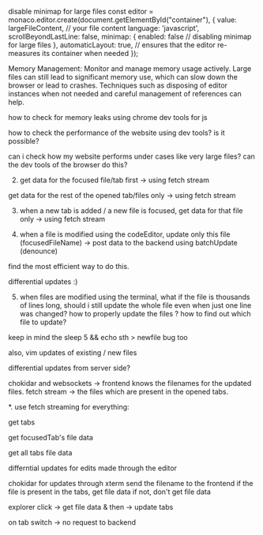 disable minimap for large files
const editor = monaco.editor.create(document.getElementById("container"), {
value: largeFileContent, // your file content
language: 'javascript',
scrollBeyondLastLine: false,
minimap: {
enabled: false // disabling minimap for large files
},
automaticLayout: true, // ensures that the editor re-measures its container when needed
});

Memory Management:
Monitor and manage memory usage actively. Large files can still lead to significant memory use, which can slow down the browser or lead to crashes. Techniques such as disposing of editor instances when not needed and careful management of references can help.

how to check for memory leaks using chrome dev tools for js

how to check the performance of the website using dev tools? is it possible?

can i check how my website performs under cases like very large files? can the dev tools of the browser do this?

<!-- 1.  store openend tabs in mongodb.
    get the tabs list on the first editor load. -->

2.  get data for the focused file/tab first -> using fetch stream

get data for the rest of the opened tab/files only -> using fetch stream

3.  when a new tab is added / a new file is focused, get data for that file only -> using fetch stream

4.  when a file is modified using the codeEditor, update only this file (focusedFileName) -> post data to the backend using batchUpdate (denounce)

find the most efficient way to do this.

differential updates :)

5.  when files are modified using the terminal,
    what if the file is thousands of lines long, should i still update the whole file even when just one line was changed?
    how to properly update the files ? how to find out which file to update?

keep in mind the sleep 5 && echo sth > newfile bug too

also, vim updates of existing / new files

differential updates from server side?

chokidar and websockets -> frontend knows the filenames for the updated files.
fetch stream -> the files which are present in the opened tabs.

\*.
use fetch streaming for everything:

get tabs

get focusedTab's file data

get all tabs file data

differntial updates for edits made through the editor

chokidar for updates through xterm
send the filename to the frontend
if the file is present in the tabs, get file data
if not, don't get file data

explorer click -> get file data & then -> update tabs

on tab switch -> no request to backend
